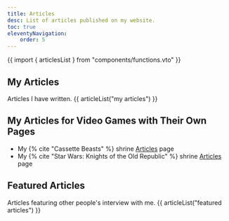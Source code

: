 ```yaml
---
title: Articles
desc: List of articles published on my website.
toc: true
eleventyNavigation:
    order: 5
---
```


{{ import { articlesList } from "components/functions.vto" }}

## My Articles
Articles I have written.
{{ articleList("my articles") }}

## My Articles for Video Games with Their Own Pages
* My {% cite "Cassette Beasts" %} shrine [Articles](/shrines/cassettebeasts/articles/) page
* My {% cite "Star Wars: Knights of the Old Republic" %} shrine [Articles](/shrines/starwarskotor/articles/) page

## Featured Articles
Articles featuring other people's interview with me.
{{ articleList("featured articles") }}
